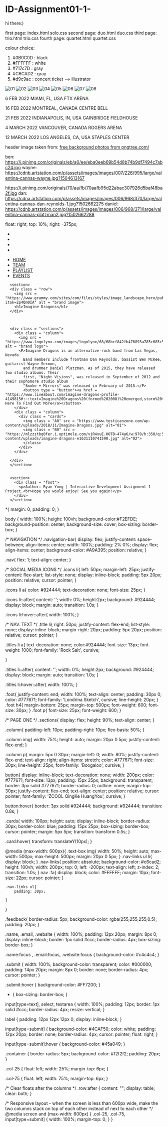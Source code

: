 # ID-Assignment01-1-
hi there:)


first page: index.html      solo.css
second page: duo.html       duo.css
third page: trio.html       trio.css
fourth page: quartet.html   quartet.css



colour choice:
1. #0B0C0D : black
2. #FFFFFF : white
3. #717c7D : gray 
4. #C6CAD2 : gray
5. #d9c9ac : concert ticket --> illustrator



<img id="imageA" src = "https://www.testicanzone.com/wp-content/uploads/2018/11/Imagine-Dragons.jpg" alt="01">
<img id="imageB" src = "https://mlzzztbq0fer.i.optimole.com/vjR4xuE.HOTB~474a6/w:970/h:350/q:55/rt:fill/g:sm/https://www.ticketnews.com/wp-content/uploads/imagine-dragons-e1631110741590.jpg" alt="02">
<img id="imageC" src = "https://imagesvc.meredithcorp.io/v3/mm/image?q=85&c=sc&poi=face&w=2000&h=1000&url=https%3A%2F%2Fstatic.onecms.io%2Fwp-content%2Fuploads%2Fsites%2F6%2F2017%2F09%2Fgettyimages-699356866-2000.jpg" alt="03">
<img id="imageD" src = "https://celebrityaccess.com/wp-content/uploads/2020/08/ImagineDragons-720x720-190123.jpg" alt="04">
<img id="imageE" src = "https://pbs.twimg.com/media/DXXpsYFU0AAh9Pa.jpg" alt="05">
<img id="imageF" src = "https://i.scdn.co/image/ab67706f000000035324fd190d03c6f3160c9bc8" alt="06">
<img id="imageG" src = "https://headlineplanet.com/home/wp-content/uploads/2017/10/Imagine-Dragons-LNSM.jpg" alt="07">
<img id="imageH" src = "https://img.discogs.com/inlrS1BUhZ8K1AOBItTlh2j072c=/fit-in/600x595/filters:strip_icc():format(jpeg):mode_rgb():quality(90)/discogs-images/R-3849802-1346812950-6695.jpeg.jpg" alt="08">



6 FEB 2022
MIAMI, FL, USA
FTX ARENA 

16 FEB 2022
MONTREAL, CANADA
CENTRE BELL


21 FEB 2022
INDIANAPOLIS, IN, USA
GAINBRIDGE FIELDHOUSE

4 MARCH 2022
VANCOUVER, CANADA
ROGERS ARENA

12 MARCH 2022
LOS ANGELES, CA, USA
STAPLES CENTER 



header image taken from:
 <a href='https://pngtree.com/free-backgrounds'>free background photos from pngtree.com/</a>


 ben:
 https://i.pinimg.com/originals/eb/a0/ee/eba0eeb69b54d8b74b9df7494c7abc24.jpg
 wayne:
https://cdnb.artstation.com/p/assets/images/images/007/226/995/large/valentina-cannas-wayne.jpg?1504613167



https://i.pinimg.com/originals/70/aa/fb/70aafb95d22abac307926d5baf48ba2f.jpg
 dan:
 https://cdna.artstation.com/p/assets/images/images/006/968/370/large/valentina-cannas-dan-reynolds-1.jpg?1502662275 
 daniel:
 https://cdnb.artstation.com/p/assets/images/images/006/968/371/large/valentina-cannas-platzman2.jpg?1502662288
 





 float: right;
    top: 10%;
    right: -375px;












<div class = "container">
      <div class = "navigation-bar">
        <nav class = "icons">
          <ul>
            <li><a href="https://www.instagram.com/imaginedragons/"><i class="fab fa-instagram"></i></a></li>
            <li><a href="https://www.facebook.com/ImagineDragons"><i class="fab fa-facebook-f"></i></a></li>
            <li><a href="https://www.youtube.com/channel/UCT9zcQNlyht7fRlcjmflRSA"><i class="fab fa-youtube"></i></a></li>
            <li><a href="https://twitter.com/Imaginedragons?ref_src=twsrc%5Egoogle%7Ctwcamp%5Eserp%7Ctwgr%5Eauthor"><i class="fab fa-twitter"></i></a></li>
          </ul>
        </nav>
        <nav class = "words">
          <ul>
            <li><a href = "indexpage.html">HOME</a></li>
            <li><a href = "duo.html">TEAM</a></li>
            <li><a href = "trio.html">PLAYLIST</a></li>
            <li><a href = "quartet.css">EVENTS</a></li>
          </ul>
        </nav>
      </div>


      <section>
      <div class = "row">
        <img src = "https://www.grammy.com/sites/com/files/styles/image_landscape_hero/public/muzooka/Imagine%2BDragons/Imagine%2520Dragons_16_9_1603903809.jpg?itok=Zp4Qm0IA" alt = "brand image">
        <h1>Imagine Dragons</h1>
      </div>



      <div class = "sections">
        <div class = "column">
          <img src = "https://www.logolynx.com/images/logolynx/68/68bcf842fb476893a785c685c5542318.png" alt = "brand logo">
          <P>Imagine Dragons is an alternative-rock band from Las Vegas, Nevada. 
            Band members include frontman Dan Reynolds, bassist Ben McKee, guitarist Wayne Sermon, 
            and drummer Daniel Platzman. As of 2015, they have released two studio albums. Their 
            first, "Night Visions", was released in September of 2012 and their sophomore studio album 
            "Smoke + Mirrors" was released in February of 2015.</P>
            <button type = "button"><a href = "https://www.liveabout.com/imagine-dragons-profile-4149815#:~:text=Imagine%20Dragons%20(formed%202008)%20emerged,storm%20the%20mainstream%20music%20charts.">Click Here To Find Out More</a></button>
        </div>
        <div class = "column">
          <div class = "cards">
            <img class = "A0" src = "https://www.testicanzone.com/wp-content/uploads/2018/11/Imagine-Dragons.jpg" alt="01">
            <img class = "B0" src = "https://mlzzztbq0fer.i.optimole.com/vjR4xuE.HOTB~474a6/w:970/h:350/q:55/rt:fill/g:sm/https://www.ticketnews.com/wp-content/uploads/imagine-dragons-e1631110741590.jpg" alt="02">
            </class>
          </div>
        </div>

      </div>
      </section>


      <section> 
        <div class = "foot">
          <p>Author: Ryan Yong | Interactive Development Assignment 1 Project.<br>Hope you would enjoy! See you again!</p>
        </div>
      </section>

  </div>








*{
    margin: 0;
    padding: 0;
}

body {
    width: 100%;
    height: 100vh; 
    background-color:#F2EFDE;
    background-position: center;
    background-size: cover;
    box-sizing: border-box;
}


/* NAVIGATION */
.navigation-bar{
    display: flex;
    justify-content: space-between;
    align-items: center;
    width: 100%;
    padding: 2% 0%;
    display: flex;
    align-items: center;
    background-color: #A9A395;
    position: relative;
}

.nav{
    flex: 1;
    text-align: center;
}

/* SOCIAL MEDIA ICONS */
.icons li{
    left: 50px;
    margin-left: 25px;
    justify-content: flex-start;
    list-style: none;
    display: inline-block;
    padding: 5px 20px;
    position: relative;
    cursor: pointer;
}

.icons li a{
    color: #924444;
    text-decoration: none;
    font-size: 25px;
}

.icons li::after{
    content: '';
    width: 0%;
    height:2px;
    background: #924444;
    display: block;
    margin: auto;
    transition: 1.0s;
}
    
.icons li:hover::after{
    width: 100%;
}

/* NAV. TEXT */
.title li{
    right: 50px;
    justify-content: flex-end;
    list-style: none;
    display: inline-block;
    margin-right: 20px;
    padding: 5px 20px;
    position: relative;
    cursor: pointer;
}

.titles li a{
    text-decoration: none;
    color:#924444;
    font-size: 13px;
    font-weight: 1000;
    font-family: 'Rock Salt', cursive;

}

.titles li::after{
    content: '';
    width: 0%;
    height:2px;
    background: #924444;
    display: block;
    margin: auto;
    transition: 1.0s;
}
    
.titles li:hover::after{
    width: 100%;
}



.foot{
    justify-content: end;
    width: 100%;
    text-align: center;
    padding: 30px 0;
    color: #777671;
    font-family: 'Londrina Sketch', cursive;
    line-height: 20px;
}
.foot h4{
    margin-bottom: 25px;
    margin-top: 500px;
    font-weight: 600;
    font-size: 30px;
}
.foot p{
    font-size: 25px;
    font-weight: 600;
}





/* PAGE ONE */
.sections{
    display: flex;
    height: 90%;
    text-align: center;
}


.column{
    padding-left: 10px;
    padding-right: 10px;
    flex-basis: 50%;
}

.column img{
    width: 75%;
    height: auto;
    margin: 20px 0 5px;
    justify-content: flex-end;
}


.column p{
    margin: 5px 0 30px;
    margin-left: 0;
    width: 80%;
    justify-content: flex-end;
    text-align: right;
    align-items: stretch;
    color: #777671;
    font-size: 30px;
    line-height: 25px;
    font-family: 'Boogaloo', cursive;
}

button{
    display: inline-block;
    text-decoration: none;
    width: 200px;
    color: #777671;
    font-size: 13px;
    padding: 15px 35px;
    background: transparent;
    border: 3px solid #777671;
    border-radius: 0;
    outline: none;
    margin-top: 30px;
    justify-content: flex-end;
    text-align: center;
    position: relative;
    cursor: pointer;
    font-family: 'ZCOOL QingKe HuangYou', cursive;
}

button:hover{
    border: 3px solid #924444;
    background: #924444;
    transition: 0.8s;
}



.cards{
    width: 100px;
    height: auto;
    display: inline-block;
    border-radius: 30px;
    border-color: blue;
    padding: 15px 25px;
    box-sizing: border-box;
    cursor: pointer;
    margin: 5px 5px;
    transition: transform 0.5s;
}

.card:hover{
    transform: translateY(10px);
}














@media (max-width: 600px){
    .text-box img{
        width: 50%;
        height: auto;
        max-width: 500px;
        max-height: 500px;
        margin: 20px 0 5px;
    }
    .nav-links ul li{
        display: block;
    }
    .nav-links{
        position: absolute;
        background-color: #c6cad2;
        height: 100vh;
        width: 200px;
        top: 0;
        left: -200px;
        text-align: left;
        z-index: 2;
        transition: 1.0s;
    }
    nav .fa{
        display: block;
        color: #FFFFFF;
        margin: 10px;
        font-size: 22px;
        cursor: pointer;
    }

    .nav-links ul{
        padding: 30px;

    }
}
























.feedback{
    border-radius: 5px;
    background-color: rgba(255,255,255,0.5);
    padding: 20px;
}

.name, .email, .website {
    width: 100%;
    padding: 12px 20px;
    margin: 8px 0;
    display: inline-block;
    border: 1px solid #ccc;
    border-radius: 4px;
    box-sizing: border-box;
  }

  .name:focus , .email:focus, .website:focus {
    background-color: #c4c4c4;
  }
  
  .submit {
    width: 100%;
    background-color: transparent;
    color: #000000;
    padding: 14px 20px;
    margin: 8px 0;
    border: none;
    border-radius: 4px;
    cursor: pointer;
  }
  
  .submit:hover {
    background-color: #FF7200;
  }








 * {
  box-sizing: border-box;
}

input[type=text], select, textarea {
  width: 100%;
  padding: 12px;
  border: 1px solid #ccc;
  border-radius: 4px;
  resize: vertical;
}

label {
  padding: 12px 12px 12px 0;
  display: inline-block;
}

input[type=submit] {
  background-color: #4CAF50;
  color: white;
  padding: 12px 20px;
  border: none;
  border-radius: 4px;
  cursor: pointer;
  float: right;
}

input[type=submit]:hover {
  background-color: #45a049;
}

.container {
  border-radius: 5px;
  background-color: #f2f2f2;
  padding: 20px;
}

.col-25 {
  float: left;
  width: 25%;
  margin-top: 6px;
}

.col-75 {
  float: left;
  width: 75%;
  margin-top: 6px;
}

/* Clear floats after the columns */
.row:after {
  content: "";
  display: table;
  clear: both;
}

/* Responsive layout - when the screen is less than 600px wide, make the two columns stack on top of each other instead of next to each other */
@media screen and (max-width: 600px) {
  .col-25, .col-75, input[type=submit] {
    width: 100%;
    margin-top: 0;
  }
}
</style>
</head>
<body>